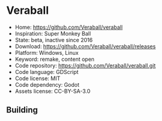 # Veraball

- Home: https://github.com/Veraball/veraball
- Inspiration: Super Monkey Ball
- State: beta, inactive since 2016
- Download: https://github.com/Veraball/veraball/releases
- Platform: Windows, Linux
- Keyword: remake, content open
- Code repository: https://github.com/Veraball/veraball.git
- Code language: GDScript
- Code license: MIT
- Code dependency: Godot
- Assets license: CC-BY-SA-3.0

## Building
